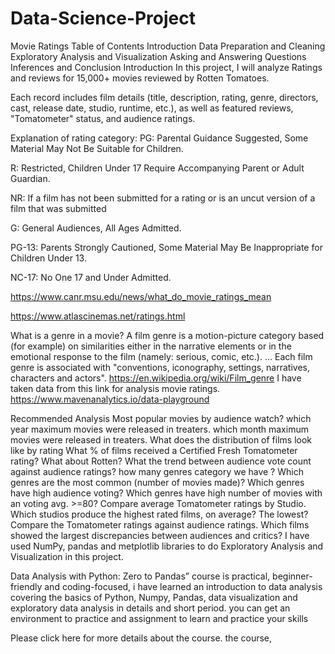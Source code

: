 # Data-Science-Project
Movie Ratings
Table of Contents
Introduction
Data Preparation and Cleaning
Exploratory Analysis and Visualization
Asking and Answering Questions
Inferences and Conclusion
Introduction
In this project, I will analyze Ratings and reviews for 15,000+ movies reviewed by Rotten Tomatoes.

Each record includes film details (title, description, rating, genre, directors, cast, release date, studio, runtime, etc.), as well as featured reviews, "Tomatometer" status, and audience ratings.

Explanation of rating category:
PG: Parental Guidance Suggested, Some Material May Not Be Suitable for Children.

R: Restricted, Children Under 17 Require Accompanying Parent or Adult Guardian.

NR: If a film has not been submitted for a rating or is an uncut version of a film that was submitted

G: General Audiences, All Ages Admitted.

PG-13: Parents Strongly Cautioned, Some Material May Be Inappropriate for Children Under 13.

NC-17: No One 17 and Under Admitted.

https://www.canr.msu.edu/news/what_do_movie_ratings_mean

https://www.atlascinemas.net/ratings.html

What is a genre in a movie?
A film genre is a motion-picture category based (for example) on similarities either in the narrative elements or in the emotional response to the film (namely: serious, comic, etc.). ... Each film genre is associated with "conventions, iconography, settings, narratives, characters and actors". https://en.wikipedia.org/wiki/Film_genre
I have taken data from this link for analysis movie ratings. https://www.mavenanalytics.io/data-playground

Recommended Analysis
Most popular movies by audience watch?
which year maximum movies were released in treaters.
which month maximum movies were released in treaters.
What does the distribution of films look like by rating
What % of films received a Certified Fresh Tomatometer rating? What about Rotten?
What the trend between audience vote count against audience ratings?
how many genres category we have ?
Which genres are the most common (number of movies made)?
Which genres have high audience voting?
Which genres have high number of movies with an voting avg. >=80?
Compare average Tomatometer ratings by Studio. Which studios produce the highest rated films, on average? The lowest?
Compare the Tomatometer ratings against audience ratings. Which films showed the largest discrepancies between audiences and critics?
I have used NumPy, pandas and metplotlib libraries to do Exploratory Analysis and Visualization in this project.

Data Analysis with Python: Zero to Pandas” course is practical, beginner-friendly and coding-focused, i have learned an introduction to data analysis covering the basics of Python, Numpy, Pandas, data visualization and exploratory data analysis in details and short period. you can get an environment to practice and assignment to learn and practice your skills

Please click here for more details about the course. the course,
